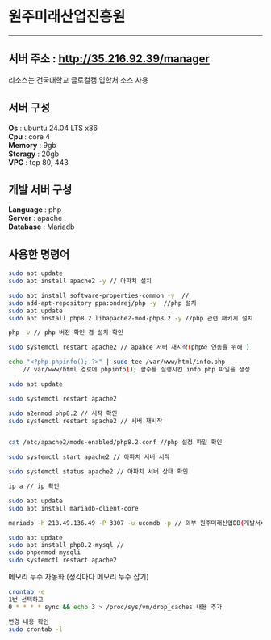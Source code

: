 # 원주미래산업진흥원

---

## 서버 주소 : http://35.216.92.39/manager

리소스는 건국대학교 글로컬캠 입학처 소스 사용

## 서버 구성

**Os** : ubuntu 24.04 LTS x86  
**Cpu** : core 4  
**Memory** : 9gb  
**Storagy** : 20gb  
**VPC** : tcp 80, 443

## 개발 서버 구성

**Language** : php  
**Server** : apache  
**Database** : Mariadb

## 사용한 명령어

```bash
sudo apt update
sudo apt install apache2 -y // 아파치 설치

sudo apt install software-properties-common -y  //
sudo add-apt-repository ppa:ondrej/php -y  //php 설치
sudo apt update
sudo apt install php8.2 libapache2-mod-php8.2 -y //php 관련 패키지 설치

php -v // php 버전 확인 겸 설치 확인

sudo systemctl restart apache2 // apahce 서버 재시작(php와 연동을 위해 )

echo "<?php phpinfo(); ?>" | sudo tee /var/www/html/info.php
    // var/www/html 경로에 phpinfo(); 함수를 실행시킨 info.php 파일을 생성

sudo apt update

sudo systemctl restart apache2

sudo a2enmod php8.2 // 시작 확인
sudo systemctl restart apache2 // 서버 재시작


cat /etc/apache2/mods-enabled/php8.2.conf //php 설정 파일 확인

sudo systemctl start apache2 // 아파치 서버 시작

sudo systemctl status apache2 // 아파치 서버 상태 확인

ip a // ip 확인

```

```bash
sudo apt update
sudo apt install mariadb-client-core

mariadb -h 218.49.136.49 -P 3307 -u ucomdb -p // 외부 원주미래산업DB(개발서버)와 연결

sudo apt update
sudo apt install php8.2-mysql //
sudo phpenmod mysqli
sudo systemctl restart apache2
```

메모리 누수 자동화 (정각마다 메모리 누수 잡기)

```bash
crontab -e
1번 선택하고
0 * * * * sync && echo 3 > /proc/sys/vm/drop_caches 내용 추가

변경 내용 확인
sudo crontab -l
```
